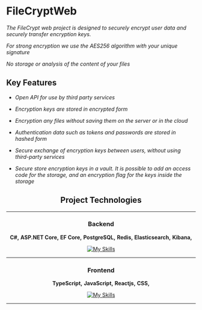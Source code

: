 # FileCryptWeb

*The FileCrypt web project is designed to securely encrypt user data and securely transfer encryption keys.*

*For strong encryption we use the AES256 algorithm with your unique signature*

*No storage or analysis of the content of your files*

## Key Features

* *Open API for use by third party services*

* *Encryption keys are stored in encrypted form*

* *Encryption any files without saving them on the server or in the cloud*

* *Authentication data such as tokens and passwords are stored in hashed form*

* *Secure exchange of encryption keys between users, without using third-party services*

* *Secure store encryption keys in a vault. It is possible to add an access code for the storage, and an encryption flag for the keys inside the storage*

 
<div align="center">

## Project Technologies

---
### Backend
**C#,**
**ASP.NET Core,**
**EF Core,**
**PostgreSQL,**
**Redis,**
**Elasticsearch,**
**Kibana,**

[![My Skills](https://skillicons.dev/icons?i=cs,dotnet,postgres,redis,elasticsearch,docker)](https://skillicons.dev)

---
### Frontend
**TypeScript,**
**JavaScript,**
**Reactjs,**
**CSS,**

[![My Skills](https://skillicons.dev/icons?i=js,ts,react,html,css,vite)](https://skillicons.dev)

---

</div>
